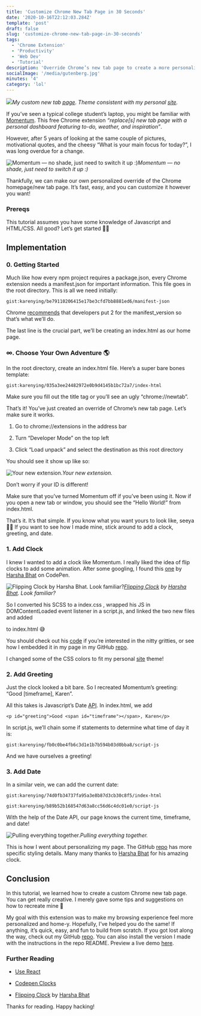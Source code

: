 ```yaml
---
title: 'Customize Chrome New Tab Page in 30 Seconds'
date: '2020-10-16T22:12:03.284Z'
template: 'post'
draft: false
slug: 'customize-chrome-new-tab-page-in-30-seconds'
tags:
  - 'Chrome Extension'
  - 'Productivity'
  - 'Web Dev'
  - 'Tutorial'
description: 'Override Chrome’s new tab page to create a more personalized browsing experience'
socialImage: '/media/gutenberg.jpg'
minutes: '4'
category: 'lol'
---
```


![](https://cdn-images-1.medium.com/max/1600/1*FA6i6sE1USTsXdZHJkOSzA.gif)_My custom new tab [page](https://karenying.github.io/chromepage/). Theme consistent with my personal [site](https://karenying.com)._

If you’ve seen a typical college student’s laptop, you might be familiar with [Momentum](https://chrome.google.com/webstore/detail/momentum/laookkfknpbbblfpciffpaejjkokdgca?hl=en). This free Chrome extension _“replace[s] new tab page with a personal dashboard featuring to-do, weather, and inspiration”_.

However, after 5 years of looking at the same couple of pictures, motivational quotes, and the cheesy “What is your main focus for today?”, I was long overdue for a change.

![Momentum — no shade, just need to switch it up :)](https://cdn-images-1.medium.com/max/2000/1*tAyZKJwRHGTNjg5eFR2_uQ.jpeg)_Momentum — no shade, just need to switch it up :)_

Thankfully, we can make our own personalized override of the Chrome homepage/new tab page. It’s fast, easy, and you can customize it however you want!

### Prereqs

This tutorial assumes you have some knowledge of Javascript and HTML/CSS. All good? Let’s get started 👍🏼

## Implementation

### 0. Getting Started

Much like how every npm project requires a package.json, every Chrome extension needs a manifest.json for important information. This file goes in the root directory. This is all we need initially:

`gist:karenying/be79110206415e17be3cfd7bb8881ed6/manifest-json`

Chrome [recommends](https://developer.chrome.com/extensions/manifest/manifest_version) that developers put 2 for the manifest_version so that’s what we’ll do.

The last line is the crucial part, we’ll be creating an index.html as our home page.

### ∞. Choose Your Own Adventure 🌎

In the root directory, create an index.html file. Here’s a super bare bones template:

`gist:karenying/035a3ee24482972e0b9d4145b1bc72a7/index-html`

Make sure you fill out the title tag or you’ll see an ugly “chrome://newtab”.

That’s it! You’ve just created an override of Chrome’s new tab page. Let’s make sure it works.

1. Go to chrome://extensions in the address bar

1. Turn “Developer Mode” on the top left

1. Click “Load unpack” and select the destination as this root directory

You should see it show up like so:

![Your new extension.](https://cdn-images-1.medium.com/max/2000/1*sBUJG2JPZmo_ismdOiw5_Q.png)_Your new extension._

Don’t worry if your ID is different!

Make sure that you’ve turned Momentum off if you’ve been using it. Now if you open a new tab or window, you should see the “Hello World!” from index.html.

That’s it. It’s that simple. If you know what you want yours to look like, seeya 👋🏼 If you want to see how I made mine, stick around to add a clock, greeting, and date.

### 1. Add Clock

I knew I wanted to add a clock like Momentum. I really liked the idea of flip clocks to add some animation. After some googling, I found this [one](https://codepen.io/harshabhat86/full/tAxuF) by [Harsha Bhat](https://codepen.io/harshabhat86) on CodePen.

![[Flipping Clock](https://codepen.io/harshabhat86/full/tAxuF) by [Harsha Bhat](https://codepen.io/harshabhat86). Look familiar?](https://cdn-images-1.medium.com/max/2000/1*z7VWH20Euyi_KpulX2qtMg.png)_[Flipping Clock](https://codepen.io/harshabhat86/full/tAxuF) by [Harsha Bhat](https://codepen.io/harshabhat86). Look familiar?_

So I converted his SCSS to a index.css , wrapped his JS in DOMContentLoaded event listener in a script.js, and linked the two new files and added <div class=”clock”></div> to index.html 😅

You should check out his [code](https://codepen.io/harshabhat86/pen/tAxuF) if you’re interested in the nitty gritties, or see how I embedded it in my page in my GitHub [repo](https://github.com/karenying/chromepage).

I changed some of the CSS colors to fit my personal [site](http://karenying.com/) theme!

### 2. Add Greeting

Just the clock looked a bit bare. So I recreated Momentum’s greeting: “Good [timeframe], Karen”.

All this takes is Javascript’s Date [API](https://developer.mozilla.org/en-US/docs/Web/JavaScript/Reference/Global_Objects/Date). In index.html, we add

    <p id="greeting">Good <span id="timeframe"></span>, Karen</p>

In script.js, we’ll chain some if statements to determine what time of day it is:

`gist:karenying/fb0c0be4fb6c3d1e1b7b594b03d0bba8/script-js`

And we have ourselves a greeting!

### 3. Add Date

In a similar vein, we can add the current date:

`gist:karenying/74d0fb34737fa95a3e8b87d3cb30c8f5/index-html`

`gist:karenying/b89b52b168547d63a8cc56d6c4dc01e0/script-js`

With the help of the Date API, our page knows the current time, timeframe, and date!

![Pulling everything together.](https://cdn-images-1.medium.com/max/2000/1*tvq4J3J0iGBdldXLqN2duQ.png)_Pulling everything together._

This is how I went about personalizing my page. The GitHub [repo](https://github.com/karenying/chromepage) has more specific styling details. Many many thanks to [Harsha Bhat](https://codepen.io/harshabhat86) for his amazing clock.

## Conclusion

In this tutorial, we learned how to create a custom Chrome new tab page. You can get really creative. I merely gave some tips and suggestions on how to recreate mine 🙂

My goal with this extension was to make my browsing experience feel more personalized and home-y. Hopefully, I’ve helped you do the same! If anything, it’s quick, easy, and fun to build from scratch. If you got lost along the way, check out my GitHub [repo](https://github.com/karenying/chromepage). You can also install the version I made with the instructions in the repo README. Preview a live demo [here](https://karenying.github.io/chromepage/).

### Further Reading

- [Use React](https://medium.com/@gilfink/building-a-chrome-extension-using-react-c5bfe45aaf36)

- [Codepen Clocks](https://codepen.io/tag/clock/)

- [Flipping Clock](https://codepen.io/harshabhat86/full/tAxuF) by [Harsha Bhat](https://codepen.io/harshabhat86)

Thanks for reading. Happy hacking!
